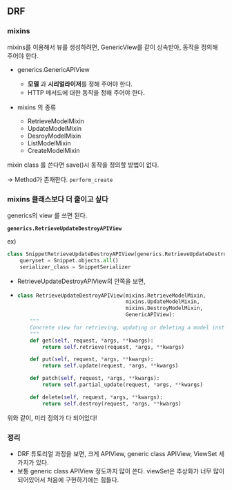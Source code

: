 ## DRF



### mixins

mixins를 이용해서 뷰를 생성하려면, GenericVIew를 같이 상속받아, 동작을 정의해 주어야 한다.

- generics.GenericAPIView
  - **모델** 과 **시리얼라이저**를 정해 주어야 한다.
  - HTTP 메서드에 대한 동작을 정해 주어야 한다. 

- mixins 의 종류
  - RetrieveModelMixin
  - UpdateModelMixin
  - DesroyModelMixin
  - ListModelMixin
  - CreateModelMixin



mixin class 를 쓴다면 save()시 동작을 정의할 방법이 없다.

-> Method가 존재한다.  `perform_create`



### mixins 클래스보다 더 줄이고 싶다

generics의 view 를 쓰면 된다.

**`generics.RetrieveUpdateDestroyAPIView`**

ex)

```python
class SnippetRetrieveUpdateDestroyAPIView(generics.RetrieveUpdateDestroyAPIView):
    queryset = Snippet.objects.all()
    serializer_class = SnippetSerializer
```

- RetrieveUpdateDestroyAPIView의 안쪽을 보면,

- ```python
  class RetrieveUpdateDestroyAPIView(mixins.RetrieveModelMixin,
                                     mixins.UpdateModelMixin,
                                     mixins.DestroyModelMixin,
                                     GenericAPIView):
      """
      Concrete view for retrieving, updating or deleting a model instance.
      """
      def get(self, request, *args, **kwargs):
          return self.retrieve(request, *args, **kwargs)
  
      def put(self, request, *args, **kwargs):
          return self.update(request, *args, **kwargs)
  
      def patch(self, request, *args, **kwargs):
          return self.partial_update(request, *args, **kwargs)
  
      def delete(self, request, *args, **kwargs):
          return self.destroy(request, *args, **kwargs)
  ```



위와 같이, 미리 정의가 다 되어있다!



### 정리

- DRF 튜토리얼 과정을 보면, 크게 APIView, generic class APIView, ViewSet 세 가지가 있다.
- 보통 generic class APIView 정도까지 많이 쓴다. viewSet은 추상화가 너무 많이 되어있어서 처음에 구현하기에는 힘들다.


